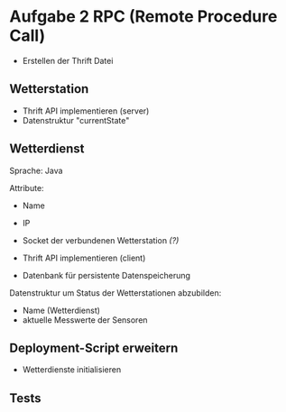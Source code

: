 
# Aufgabe 2 RPC (Remote Procedure Call)

- Erstellen der Thrift Datei

## Wetterstation

- Thrift API implementieren (server)
- Datenstruktur "currentState"

## Wetterdienst

Sprache: Java

Attribute:

- Name
- IP
- Socket der verbundenen Wetterstation *(?)*

- Thrift API implementieren (client)
- Datenbank für persistente Datenspeicherung

Datenstruktur um Status der Wetterstationen abzubilden:

- Name (Wetterdienst)
- aktuelle Messwerte der Sensoren

## Deployment-Script erweitern

- Wetterdienste initialisieren

## Tests
